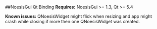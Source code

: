 ##NoesisGui Qt Binding
**Requires:** NoesisGui >= 1.3, Qt >= 5.4

**Known issues:** QNoesisWidget might flick when resizing and app might crash while closing if more then one QNoesisWidget was created.
